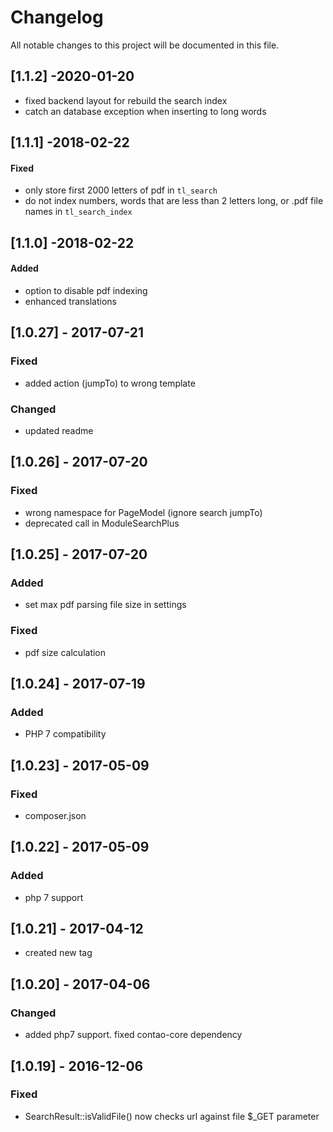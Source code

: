 # Changelog
All notable changes to this project will be documented in this file.

## [1.1.2] -2020-01-20
- fixed backend layout for rebuild the search index
- catch an database exception when inserting to long words

## [1.1.1] -2018-02-22

#### Fixed
* only store first 2000 letters of pdf in `tl_search` 
* do not index numbers, words that are less than 2 letters long, or .pdf file names in `tl_search_index`

## [1.1.0] -2018-02-22

#### Added
* option to disable pdf indexing
* enhanced translations

## [1.0.27] - 2017-07-21

### Fixed
- added action (jumpTo) to wrong template

### Changed
- updated readme

## [1.0.26] - 2017-07-20

### Fixed
- wrong namespace for PageModel (ignore search jumpTo)
- deprecated call in ModuleSearchPlus

## [1.0.25] - 2017-07-20

### Added 
- set max pdf parsing file size in settings

### Fixed
- pdf size calculation

## [1.0.24] - 2017-07-19

### Added
- PHP 7 compatibility

## [1.0.23] - 2017-05-09

### Fixed
- composer.json

## [1.0.22] - 2017-05-09

### Added
- php 7 support

## [1.0.21] - 2017-04-12
- created new tag

## [1.0.20] - 2017-04-06

### Changed
- added php7 support. fixed contao-core dependency

## [1.0.19] - 2016-12-06

### Fixed
- SearchResult::isValidFile() now checks url against file $_GET parameter 
